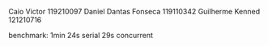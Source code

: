 Caio Victor 119210097
Daniel Dantas Fonseca 119110342
Guilherme Kenned 121210716

benchmark:
1min 24s serial
29s concurrent